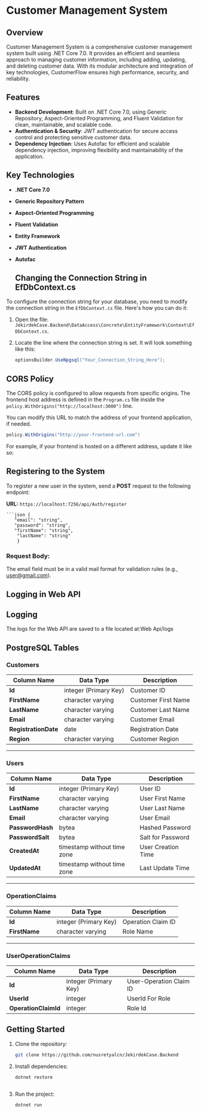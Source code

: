 # Customer Management System

## Overview

Customer Management System is a comprehensive customer management system built using .NET Core 7.0. It provides an efficient and seamless approach to managing customer information, including adding, updating, and deleting customer data. With its modular architecture and integration of key technologies, CustomerFlow ensures high performance, security, and reliability.

## Features

- **Backend Development**: Built on .NET Core 7.0, using Generic Repository, Aspect-Oriented Programming, and Fluent Validation for clean, maintainable, and scalable code.
- **Authentication & Security**: JWT authentication for secure access control and protecting sensitive customer data.
- **Dependency Injection**: Uses Autofac for efficient and scalable dependency injection, improving flexibility and maintainability of the application.

## Key Technologies

- **.NET Core 7.0**
- **Generic Repository Pattern**
- **Aspect-Oriented Programming**
- **Fluent Validation**
- **Entity Framework**
- **JWT Authentication**
- **Autofac**

  ## Changing the Connection String in EfDbContext.cs

To configure the connection string for your database, you need to modify the connection string in the `EfDbContext.cs` file. Here's how you can do it:

1. Open the file: `JekirdekCase.Backend\DataAccess\Concrete\EntityFramework\Context\EfDbContext.cs`.
   
2. Locate the line where the connection string is set. It will look something like this:

   ```csharp
   optionsBuilder.UseNpgsql("Your_Connection_String_Here");

## CORS Policy

The CORS policy is configured to allow requests from specific origins. The frontend host address is defined in the `Program.cs` file inside the `policy.WithOrigins("http://localhost:3000")` line.

You can modify this URL to match the address of your frontend application, if needed. 
   ```csharp
policy.WithOrigins("http://your-frontend-url.com")

   ```      
  
     
           

For example, if your frontend is hosted on a different address, update it like so:




## Registering to the System

To register a new user in the system, send a **POST** request to the following endpoint:

**URL:** `https://localhost:7256/api/Auth/register`

    ```json {
       "email": "string",
       "password": "string",
       "firstName": "string",
        "lastName": "string"
        }   
 

### Request Body:
The email field must be in a valid mail format for validation rules (e.g., user@gmail.com).

## Logging in Web API
## Logging

The logs for the Web API are saved to a file located at:Web Api/logs


## PostgreSQL Tables

### Customers

| Column Name        | Data Type          | Description          |
|--------------------|--------------------|----------------------|
| **Id**             | integer (Primary Key) | Customer ID         |
| **FirstName**      | character varying   | Customer First Name  |
| **LastName**       | character varying   | Customer Last Name   |
| **Email**          | character varying   | Customer Email       |
| **RegistrationDate** | date             | Registration Date    |
| **Region**         | character varying   | Customer Region      |

---

### Users

| Column Name        | Data Type          | Description          |
|--------------------|--------------------|----------------------|
| **Id**             | integer (Primary Key) | User ID            |
| **FirstName**      | character varying   | User First Name      |
| **LastName**       | character varying   | User Last Name       |
| **Email**          | character varying   | User Email           |
| **PasswordHash**   | bytea              | Hashed Password      |
| **PasswordSalt**   | bytea              | Salt for Password    |
| **CreatedAt**      | timestamp without time zone | User Creation Time |
| **UpdatedAt**      | timestamp without time zone | Last Update Time   |

---

### OperationClaims

| Column Name        | Data Type          | Description          |
|--------------------|--------------------|----------------------|
| **Id**             | integer (Primary Key) | Operation Claim ID  |
| **FirstName**      | character varying   | Role Name |

---

### UserOperationClaims

| Column Name           | Data Type          | Description          |
|-----------------------|--------------------|----------------------|
| **Id**                | integer (Primary Key) | User-Operation Claim ID |
| **UserId**            | integer            | UserId For Role|
| **OperationClaimId**  | integer            | Role Id |


## Getting Started

1. Clone the repository:
   ```bash
   git clone https://github.com/nusretyalcn/JekirdekCase.Backend
   
2. Install dependencies:
   ```bash
   dotnet restore
 
3. Run the project:
   ```bash
   dotnet run


